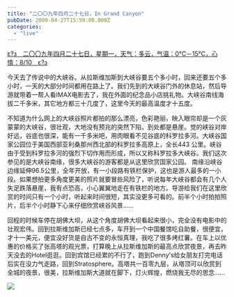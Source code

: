 ```yaml
---
title: "二〇〇九年四月二十七日，In Grand Canyon"
pubDate: 2009-04-27T15:59:00.000Z
categories: 
  - "live"
---
```


[ε?з　二〇〇九年四月二十七日，星期一，天气：多云，气温：0℃－15℃，心情：8/10　ε?з](https://www.liuweinan.com)

  

今天去了传说中的大峡谷。从拉斯维加斯到大峡谷要五个多小时，回来还要五个多小时，一天的大部分时间都用在路上了。我们先到的大峡谷门外的休息站，然后导游就带着一帮人看IMAX电影去了，我在外面的纪念品小店挑礼物。大峡谷南线海拔二千多米，其它地方都三十几度了，这里今天的最高温度才十五度。

不知道为什么网上的大峡谷照片都拍的那么漂亮，色彩艳丽，映入眼帘却是一个灰蒙蒙的大峡谷，很壮观，大地没有预兆的突然下陷，到处都是悬崖。觉的峡谷对岸好远，谷底也很深，能有一千多米吧，用肉眼看不见谷底的科罗拉多河。大峡谷国家公园位于美国西部亚利桑那州西北部的科罗拉多高原上，全长443 公里。峡谷由于受到科罗拉多河的强烈下切作用而形成，所以又称科罗拉多大峡谷。我们这次参见的是大峡谷南缘，很多大峡谷的游客都是从这里欣赏国家公园。 南缘沿峡谷边缘延伸96.5公里，全年开放，有一小段路有铁栏保护，这也是游人最多的一小段。如果想拍更多角度更美的照片就要冒些风险了，听说每年大峡谷都会有几个人失足跌落悬崖，我有点恐高，小心翼翼地走在有铁栏的地方。导游给我们在这里欣赏的时间只有一个小时，听起来时间很短，其实没更多可看的。前半个小时拍拍照片，后半个小时静下心来仔细欣赏峡谷风景……

回程的时候车停在胡佛大坝，从这个角度胡佛大坝看起来很小，完全没有电影中的壮观宏伟。回到拉斯维加斯已经七点多，车开到一个中国餐馆吃自助餐，很便宜，才十一美元，便宜没好货是自古不变的永恒真理，我吃了很多烤红薯。在车上以优惠的价格买了张高塔的观光票，打算晚上从拉斯维加斯的最高点欣赏夜景，再去昨天没去的Hotel逛逛。回到宾馆已经累的不行了，跑到Denny's给女朋友打完电话后实在没力气走路，回到Stratosphere。高塔共一百零九层，从塔顶可以欣赏到全城的夜景，很美，拉斯维加斯大道就在脚下，灯火辉煌，燃烧我无尽的思念……

![](http://lh4.ggpht.com/_yjXzvPDRjR4/SfgErrcJJHI/AAAAAAAAErQ/kP8BYJTSzko/s640/IMG_1575.JPG)
